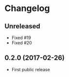 # Changelog

## Unreleased

* Fixed #19
* Fixed #20

## 0.2.0 (2017-02-26)

* First public release

